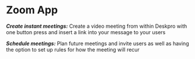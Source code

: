 Zoom App
======

***Create instant meetings:*** Create a video meeting from within Deskpro with one button press and insert a link into your message to your users

***Schedule meetings:*** Plan future meetings and invite users as well as having the option to set up rules for how the meeting will recur
